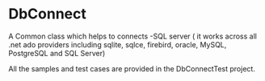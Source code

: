 # DbConnect
A Common class which helps to connects -SQL server ( it works across all .net ado providers including sqlite, sqlce, firebird, oracle, MySQL, PostgreSQL and SQL Server)

All the samples and test cases are provided in the DbConnectTest project.
